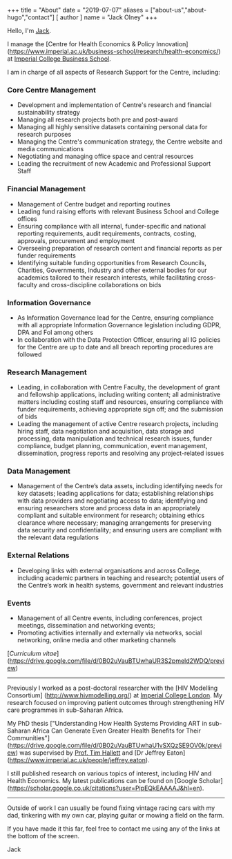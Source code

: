 +++
title = "About"
date = "2019-07-07"
aliases = ["about-us","about-hugo","contact"]
[ author ]
  name = "Jack Olney"
+++

Hello, I'm [Jack](http://www.imperial.ac.uk/people/jack.olney).

I manage the [Centre for Health Economics & Policy Innovation]
(https://www.imperial.ac.uk/business-school/research/health-economics/) at [Imperial College
Business School](https://imperial.ac.uk/business-school/).

I am in charge of all aspects of Research Support for the Centre, including:

### Core Centre Management

- Development and implementation of Centre's research and financial sustainability strategy
- Managing all research projects both pre and post-award
- Managing all highly sensitive datasets containing personal data for research purposes
- Managing the Centre's communication strategy, the Centre website and media communications
- Negotiating and managing office space and central resources
- Leading the recruitment of new Academic and Professional Support Staff

### Financial Management

- Management of Centre budget and reporting routines
- Leading fund raising efforts with relevant Business School and College offices
- Ensuring compliance with all internal, funder-specific and national reporting requirements, audit
requirements, contracts, costing, approvals, procurement and employment
- Overseeing preparation of research content and financial reports as per funder requirements
- Identifying suitable funding opportunities from Research Councils, Charities,
Governments, Industry and other external bodies for our academics tailored to their research
interests, while facilitating cross-faculty and cross-discipline collaborations on bids

### Information Governance

- As Information Governance lead for the Centre, ensuring compliance with all appropriate
Information Governance legislation including GDPR, DPA and FoI among others
- In collaboration with the Data Protection Officer, ensuring all IG policies for the Centre are up
to date and all breach reporting procedures are followed

### Research Management

- Leading, in collaboration with Centre Faculty, the development of grant and fellowship
applications, including writing content; all administrative matters including costing staff and
resources, ensuring compliance with funder requirements, achieving appropriate sign off; and the
submission of bids
- Leading the management of active Centre research projects, including hiring staff, data
negotiation and acquisition, data storage and processing, data manipulation and technical research
issues, funder compliance, budget planning, communication, event management, dissemination, progress
reports and resolving any project-related issues

### Data Management

- Management of the Centre’s data assets, including identifying needs for key datasets; leading
applications for data; establishing relationships with data providers and negotiating access to
data; identifying and ensuring researchers store and process data in an appropriately compliant and
suitable environment for research; obtaining ethics clearance where necessary; managing arrangements
for preserving data security and confidentiality; and ensuring users are compliant with the relevant
data regulations

### External Relations

- Developing links with external organisations and across College, including academic partners in
teaching and research; potential users of the Centre’s work in health systems, government and
relevant industries


### Events

- Management of all Centre events, including conferences, project meetings, dissemination and
networking events;
- Promoting activities internally and externally via networks, social networking, online media
and other marketing channels

[_Curriculum vitae_] (https://drive.google.com/file/d/0B02uVauBTUwhaUR3S2pmeld2WDQ/preview)

---

Previously I worked as a post-doctoral researcher with the [HIV Modelling Consortium]
(http://www.hivmodelling.org/) at [Imperial College London](http://imperial.ac.uk/). My research
focused on improving patient outcomes through strengthening HIV care programmes in sub-Saharan
Africa.

My PhD thesis ["Understanding How Health Systems Providing ART in sub-Saharan Africa Can Generate
Even Greater Health Benefits for Their Communities"]
(https://drive.google.com/file/d/0B02uVauBTUwhaU1vSXQzSE9OV0k/preview) was supervised by [Prof. Tim
Hallett](https://www.imperial.ac.uk/people/timothy.hallett) and [Dr Jeffrey Eaton]
(https://www.imperial.ac.uk/people/jeffrey.eaton).

I still published research on various topics of interest, including HIV and Health Economics. My
latest publications can be found on [Google Scholar]
(https://scholar.google.co.uk/citations?user=PipEQkEAAAAJ&hl=en).

---

Outside of work I can usually be found fixing vintage racing cars with my dad, tinkering with my own
car, playing guitar or mowing a field on the farm.

If you have made it this far, feel free to contact me using any of the links at the bottom of the
screen.

Jack

